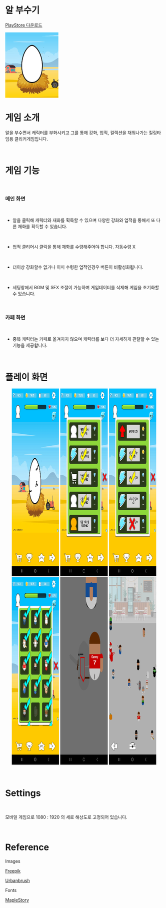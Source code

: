 # 알 부수기
  
[PlayStore 다운로드](https://play.google.com/store/apps/details?id=com.SangbinPark.CrashEgg)

<img src = "Assets/ImageSource/MainIcon.png">

# 게임 소개
알을 부수면서 캐릭터를 부화시키고 그를 통해 강화, 업적, 컬렉션을 채워나가는 킬링타임용 클리커게임입니다.

<br>

# 게임 기능
  
<br>

### 메인 화면

<br>

- 알을 클릭해 캐릭터와 재화를 획득할 수 있으며 다양한 강화와 업적을 통해서 또 다른 재화를 획득할 수 있습니다.

<br>

- 업적 클리어시 클릭을 통해 재화를 수령해주어야 합니다. 자동수령 X

<br>

- 더이상 강화할수 없거나 이미 수령한 업적인경우 버튼이 비활성화됩니다.

<br>

- 세팅창에서 BGM 및 SFX 조절이 가능하며 게임데이터를 삭제해 게임을 초기화할 수 있습니다.

<br>

### 카페 화면

<br>

- 중복 캐릭터는 카페로 옮겨지지 않으며 캐릭터를 보다 더 자세하게 관찰할 수 있는 기능을 제공합니다.


<br>

# 플레이 화면

<p align="center" width="100&">
<img src = "Assets/ImageSource/GameImage5.jpg" width="30%" height="600">
<img src = "Assets/ImageSource/GameImage3.jpg" width="30%" height="600">
<img src = "Assets/ImageSource/GameImage4.jpg" width="30%" height="600">

<br>

<img src = "Assets/ImageSource/GameImage2.jpg" width="30%" height="600">
<img src = "Assets/ImageSource/GameImage0.jpg" width="30%" height="600">
<img src = "Assets/ImageSource/GameImage1.jpg" width="30%" height="600">
</p>

<br>

# Settings

<br>

모바일 게임으로 1080 : 1920 의 세로 해상도로 고정되어 있습니다.

<br>

# Reference

Images

[Freepik](https://www.freepik.com/)

[Urbanbrush](https://www.urbanbrush.net/)

Fonts

[MapleStory](https://maplestory.nexon.com/Media/Font)

